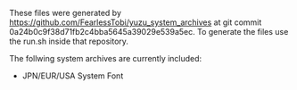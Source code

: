 These files were generated by https://github.com/FearlessTobi/yuzu_system_archives at git commit 0a24b0c9f38d71fb2c4bba5645a39029e539a5ec. To generate the files use the run.sh inside that repository.  

The follwing system archives are currently included:
 - JPN/EUR/USA System Font
